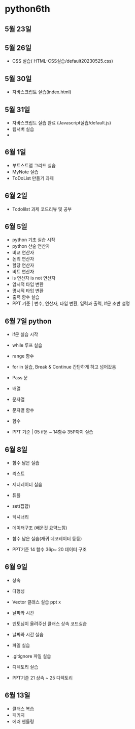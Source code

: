 # python6th


## 5월 23일

## 5월 26일

- CSS 실습( HTML-CSS실습/default20230525.css)


## 5월 30일

- 자바스크립트 실습(index.html)

## 5월 31일

- 자바스크립트 실습 완료 (Javascript실습/default.js)
- 웹서버 실습
- 
## 6월 1일
- 부트스트랩 그리드 실습
- MyNote 실습
- ToDoList 만들기 과제

## 6월 2일
- Todolilst 과제 코드리뷰 및 공부

## 6월 5일
- python 기초 실습 시작
- python 산술 연산자
- 비교 연산자
- 논리 연산자
- 할당 연산자
- 비트 연산자
- is 연산자 is not 연산자
- 암시적 타입 변환
- 명시적 타입 변환
- 출력 함수 실습
- PPT 기준 | 변수, 연산자, 타입 변환, 입력과 출력, If문 초반 설명 

## 6월 7일 python
- if문 실습 시작
- while 루프 실습
- range 함수
- for in 실습, Break & Continue  간단하게 하고  넘어갔음
-  Pass 문 
- 배열
- 문자열
- 문자열 함수
- 함수

- PPT 기준 | 05 if문 ~ 14함수 35P까지 실습

## 6월 8일
- 함수 남은 실습
- 리스트 
- 제너레이터 실습
- 튜플
- set(집합)
- 딕셔너리
- 데이터구조 (배운것 요약느낌)
- 함수 남은 실습(재귀 데코레이터 등등)

- PPT기준 14 함수 36p~ 20 데이터 구조

## 6월 9일
- 상속
- 다형성
- Vector 클래스 실습 ppt x
- 날짜와 시간
- 멘토님이 올려주신 클래스 상속 코드실습
- 날짜와 시간 실습
- 파일 실습
- .gitignore 파일 실습
- 디렉토리 실습

- PPT기준 21 상속 ~ 25 디렉토리

## 6월 13일
- 클래스 복습
- 패키지
- 에러 핸들링